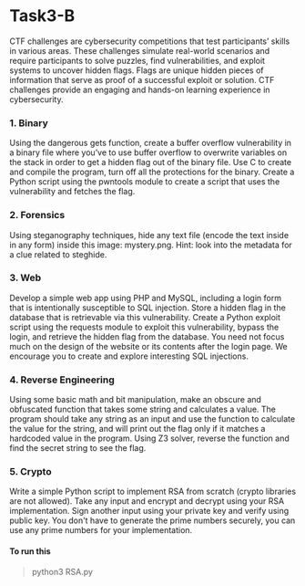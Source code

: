 # Task3-B


CTF challenges are cybersecurity competitions that test participants’ skills in various areas. These challenges simulate real-world scenarios and require participants to solve puzzles, find vulnerabilities, and exploit systems to uncover hidden flags. Flags are unique hidden pieces of information that serve as proof of a successful exploit or solution. CTF challenges provide an engaging and hands-on learning experience in cybersecurity.


### 1. Binary
Using the dangerous gets function, create a buffer overflow vulnerability in a binary file where you’ve to use buffer overflow to overwrite variables on the stack in order to get a hidden flag out of the binary file.
Use C to create and compile the program, turn off all the protections for the binary.
Create a Python script using the pwntools module to create a script that uses the vulnerability and fetches the flag.



### 2. Forensics
Using steganography techniques, hide any text file (encode the text inside in any form) inside this image: mystery.png.
Hint: look into the metadata for a clue related to steghide.



### 3. Web
Develop a simple web app using PHP and MySQL, including a login form that is intentionally susceptible to SQL injection.
Store a hidden flag in the database that is retrievable via this vulnerability.
Create a Python exploit script using the requests module to exploit this vulnerability, bypass the login, and retrieve the hidden flag from the database.
You need not focus much on the design of the website or its contents after the login page.
We encourage you to create and explore interesting SQL injections.



### 4. Reverse Engineering
Using some basic math and bit manipulation, make an obscure and obfuscated function that takes some string and calculates a value. The program should take any string as an input and use the function to calculate the value for the string, and will print out the flag only if it matches a hardcoded value in the program.
Using Z3 solver, reverse the function and find the secret string to see the flag.



### 5. Crypto
Write a simple Python script to implement RSA from scratch (crypto libraries are not allowed).
Take any input and encrypt and decrypt using your RSA implementation.
Sign another input using your private key and verify using public key.
You don't have to generate the prime numbers securely, you can use any prime numbers for your implementation.
#### To run this
> python3 RSA.py
